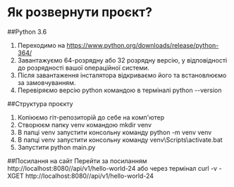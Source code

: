 # Як розвернути проєкт?

##Python 3.6
 1) Переходимо на https://www.python.org/downloads/release/python-364/ 
 2) Завантажуємо 64-розрядну або 32 розрядну версію, у відповідності до розрядності вашої операційної системи.
 3) Після завантаження інсталятора відкриваємо його та встановлюємо за замовчуванням.
 4) Перевіряємо версію python командою в терміналі python --version 

##Структура проєкту
1) Копіюємо гіт-репозиторій до себе на комп'ютер
2) Створюєм папку venv командою mkdir venv
3) В папці venv запустити консольну команду python -m venv venv
4) В папці venv запустити консольну команду venv\Scripts\activate.bat
5) Запустити python main.py

##Посилання на сайт
Перейти за посиланням http://localhost:8080//api/v1/hello-world-24 
або 
через термінал curl -v -XGET http://localhost:8080//api/v1/hello-world-24
